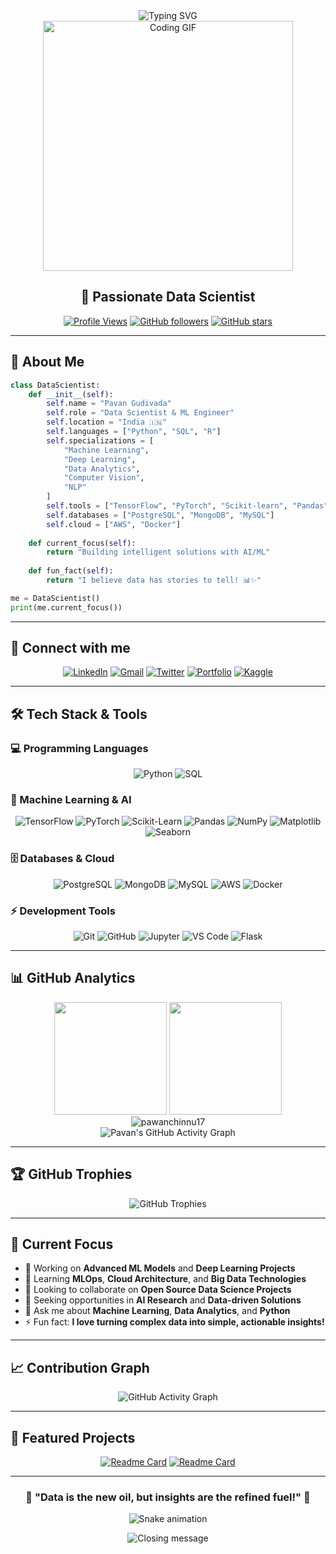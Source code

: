 <div align="center">
  <img src="https://readme-typing-svg.herokuapp.com?font=Fira+Code&size=30&duration=3000&pause=1000&color=00F7FF&center=true&vCenter=true&width=600&height=100&lines=Hi+%F0%9F%91%8B%2C+I'm+Pavan+Gudivada;Data+Scientist+%7C+ML+Engineer;Turning+Data+into+Insights+%F0%9F%93%8A;AI+%26+Analytics+Enthusiast+%F0%9F%A4%96" alt="Typing SVG" />
</div>

<div align="center">
  <img src="https://github.com/pawanchinnu17/pawanchinnu17/blob/main/assets/coding.gif" width="400" alt="Coding GIF"/>
</div>

<h2 align="center">🚀 Passionate Data Scientist</h2>

<div align="center">
  
  [![Profile Views](https://komarev.com/ghpvc/?username=pawanchinnu17&color=blueviolet&style=flat&label=Profile+Views)](https://github.com/pawanchinnu17)
  [![GitHub followers](https://img.shields.io/github/followers/pawanchinnu17?label=Follow&style=social)](https://github.com/pawanchinnu17)
  [![GitHub stars](https://img.shields.io/github/stars/pawanchinnu17?label=Stars&style=social)](https://github.com/pawanchinnu17)
  
</div>

---

## 🎯 About Me

```python
class DataScientist:
    def __init__(self):
        self.name = "Pavan Gudivada"
        self.role = "Data Scientist & ML Engineer"
        self.location = "India 🇮🇳"
        self.languages = ["Python", "SQL", "R"]
        self.specializations = [
            "Machine Learning",
            "Deep Learning", 
            "Data Analytics",
            "Computer Vision",
            "NLP"
        ]
        self.tools = ["TensorFlow", "PyTorch", "Scikit-learn", "Pandas"]
        self.databases = ["PostgreSQL", "MongoDB", "MySQL"]
        self.cloud = ["AWS", "Docker"]
        
    def current_focus(self):
        return "Building intelligent solutions with AI/ML"
        
    def fun_fact(self):
        return "I believe data has stories to tell! 📊✨"

me = DataScientist()
print(me.current_focus())
```

---

## 🤝 Connect with me

<div align="center">
  
  [![LinkedIn](https://img.shields.io/badge/LinkedIn-0077B5?style=for-the-badge&logo=linkedin&logoColor=white)](https://www.linkedin.com/in/pavan-gudivada)
  [![Gmail](https://img.shields.io/badge/Gmail-D14836?style=for-the-badge&logo=gmail&logoColor=white)](mailto:pavangudivada@gmail.com)
  [![Twitter](https://img.shields.io/badge/Twitter-1DA1F2?style=for-the-badge&logo=twitter&logoColor=white)](https://twitter.com/pawangudivada)
  [![Portfolio](https://img.shields.io/badge/Portfolio-FF5722?style=for-the-badge&logo=google-chrome&logoColor=white)](https://pawangudivada.dev)
  [![Kaggle](https://img.shields.io/badge/Kaggle-20BEFF?style=for-the-badge&logo=Kaggle&logoColor=white)](https://kaggle.com/pawangudivada)
  
</div>

---

## 🛠️ Tech Stack & Tools

### 💻 Programming Languages
<div align="center">
  
  ![Python](https://img.shields.io/badge/Python-3776AB?style=for-the-badge&logo=python&logoColor=white)
  ![SQL](https://img.shields.io/badge/SQL-336791?style=for-the-badge&logo=postgresql&logoColor=white)
  
</div>

### 🤖 Machine Learning & AI
<div align="center">
  
  ![TensorFlow](https://img.shields.io/badge/TensorFlow-FF6F00?style=for-the-badge&logo=tensorflow&logoColor=white)
  ![PyTorch](https://img.shields.io/badge/PyTorch-EE4C2C?style=for-the-badge&logo=pytorch&logoColor=white)
  ![Scikit-Learn](https://img.shields.io/badge/scikit--learn-F7931E?style=for-the-badge&logo=scikit-learn&logoColor=white)
  ![Pandas](https://img.shields.io/badge/Pandas-150458?style=for-the-badge&logo=pandas&logoColor=white)
  ![NumPy](https://img.shields.io/badge/NumPy-013243?style=for-the-badge&logo=numpy&logoColor=white)
  ![Matplotlib](https://img.shields.io/badge/Matplotlib-239120?style=for-the-badge&logo=plotly&logoColor=white)
  ![Seaborn](https://img.shields.io/badge/Seaborn-3776AB?style=for-the-badge&logo=python&logoColor=white)
  
</div>

### 🗄️ Databases & Cloud
<div align="center">
  
  ![PostgreSQL](https://img.shields.io/badge/PostgreSQL-336791?style=for-the-badge&logo=postgresql&logoColor=white)
  ![MongoDB](https://img.shields.io/badge/MongoDB-47A248?style=for-the-badge&logo=mongodb&logoColor=white)
  ![MySQL](https://img.shields.io/badge/MySQL-4479A1?style=for-the-badge&logo=mysql&logoColor=white)
  ![AWS](https://img.shields.io/badge/AWS-232F3E?style=for-the-badge&logo=amazon-aws&logoColor=white)
  ![Docker](https://img.shields.io/badge/Docker-2496ED?style=for-the-badge&logo=docker&logoColor=white)
  
</div>

### ⚡ Development Tools
<div align="center">
  
  ![Git](https://img.shields.io/badge/Git-F05032?style=for-the-badge&logo=git&logoColor=white)
  ![GitHub](https://img.shields.io/badge/GitHub-181717?style=for-the-badge&logo=github&logoColor=white)
  ![Jupyter](https://img.shields.io/badge/Jupyter-F37626?style=for-the-badge&logo=jupyter&logoColor=white)
  ![VS Code](https://img.shields.io/badge/VS_Code-007ACC?style=for-the-badge&logo=visual-studio-code&logoColor=white)
  ![Flask](https://img.shields.io/badge/Flask-000000?style=for-the-badge&logo=flask&logoColor=white)
  
</div>

---

## 📊 GitHub Analytics

<div align="center">
  <img height="180em" src="https://github-readme-stats.vercel.app/api?username=pawanchinnu17&show_icons=true&theme=react&include_all_commits=true&count_private=true&hide_border=true"/>
  <img height="180em" src="https://github-readme-stats.vercel.app/api/top-langs/?username=pawanchinnu17&layout=compact&langs_count=8&theme=react&hide_border=true"/>
</div>

<div align="center">
  <img src="https://github-readme-streak-stats.herokuapp.com/?user=pawanchinnu17&theme=react&hide_border=true" alt="pawanchinnu17" />
</div>

<div align="center">
  <img src="https://github-readme-activity-graph.vercel.app/graph?username=pawanchinnu17&theme=react-dark&hide_border=true&area=true" alt="Pavan's GitHub Activity Graph"/>
</div>

---

## 🏆 GitHub Trophies

<div align="center">
  <img src="https://github-profile-trophy.vercel.app/?username=pawanchinnu17&theme=darkhub&no-frame=true&margin-w=15&margin-h=15&column=7" alt="GitHub Trophies"/>
</div>

---

## 🎯 Current Focus

- 🔭 Working on **Advanced ML Models** and **Deep Learning Projects**
- 🌱 Learning **MLOps**, **Cloud Architecture**, and **Big Data Technologies**
- 👯 Looking to collaborate on **Open Source Data Science Projects**
- 🤔 Seeking opportunities in **AI Research** and **Data-driven Solutions**
- 💬 Ask me about **Machine Learning**, **Data Analytics**, and **Python**
- ⚡ Fun fact: **I love turning complex data into simple, actionable insights!**

---

## 📈 Contribution Graph

<div align="center">
  <img src="https://github-readme-activity-graph.vercel.app/graph?username=pawanchinnu17&bg_color=0d1117&color=5bcdec&line=5bcdec&point=ffffff&area=true&hide_border=true" alt="GitHub Activity Graph" />
</div>

---

## 💼 Featured Projects

<div align="center">
  
  [![Readme Card](https://github-readme-stats.vercel.app/api/pin/?username=pawanchinnu17&repo=data-science-portfolio&theme=react&hide_border=true)](https://github.com/pawanchinnu17/data-science-portfolio)
  [![Readme Card](https://github-readme-stats.vercel.app/api/pin/?username=pawanchinnu17&repo=ml-algorithms&theme=react&hide_border=true)](https://github.com/pawanchinnu17/ml-algorithms)
  
</div>

---

<div align="center">
  
  ### 🌟 "Data is the new oil, but insights are the refined fuel!" 🌟
  
  ![Snake animation](https://github.com/pawanchinnu17/pawanchinnu17/blob/output/github-contribution-grid-snake.svg)
  
  <img src="https://readme-typing-svg.herokuapp.com?font=Fira+Code&size=18&duration=3000&pause=1000&color=00F7FF&center=true&vCenter=true&width=600&lines=Thanks+for+visiting+my+profile!+%F0%9F%98%84;Let's+connect+and+build+something+amazing!+%F0%9F%9A%80;Happy+Coding!+%F0%9F%92%BB%E2%9C%A8" alt="Closing message" />
  
</div>

